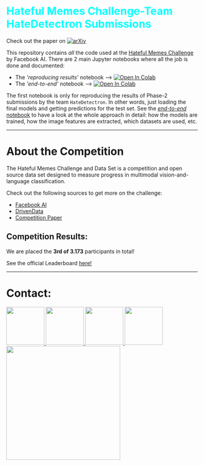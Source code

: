 # <font color='Aqua'> <b> Hateful Memes Challenge-Team HateDetectron Submissions </b> </font>

Check out the paper on [![arXiv](https://img.shields.io/badge/arXiv-2012.12975-b31b1b.svg)](https://arxiv.org/abs/2012.12975)

This repository contains *all* the code used at the [Hateful Memes Challenge](https://ai.facebook.com/tools/hatefulmemes/) by Facebook AI. There are 2 main Jupyter notebooks where all the job is done and documented:
- The *'reproducing results'* notebook --> [![Open In Colab](https://colab.research.google.com/assets/colab-badge.svg)](https://colab.research.google.com/drive/1kAYFd50XvFnLO-k9FU9iLM21J8djTo-Q?usp=sharing)
- The *'end-to-end'* notebook --> [![Open In Colab](https://colab.research.google.com/assets/colab-badge.svg)](https://colab.research.google.com/drive/1O0m0j9_NBInzdo3K04jD19IyOhBR1I8i?usp=sharing)

The first notebook is only for reproducing the results of Phase-2 submissions by the team `HateDetectron`. In other words, just loading the final models and getting predictions for the test set. See the [*end-to-end* notebook](https://colab.research.google.com/drive/1O0m0j9_NBInzdo3K04jD19IyOhBR1I8i?usp=sharing) to have a look at the whole approach in detail: how the models are trained, how the image features are extracted, which datasets are used, etc.

---
# **About the Competition**
The Hateful Memes Challenge and Data Set is a competition and open source data set designed to measure progress in multimodal vision-and-language classification.

Check out the following sources to get more on the challenge:
- [Facebook AI](https://ai.facebook.com/tools/hatefulmemes/)
- [DrivenData](https://www.drivendata.org/competitions/64/hateful-memes/)
- [Competition Paper](https://arxiv.org/pdf/2005.04790.pdf)

## **Competition Results**:
We are placed the **3rd of 3.173** participants in total!

See the official Leaderboard [here!](https://www.drivendata.org/competitions/70/hateful-memes-phase-2/leaderboard/)

---
# **Contact:**

<!-- Icons are taken from: https://github.com/edent/SuperTinyIcons -->
<a href="https://github.com/rizavelioglu">
<img src="https://camo.githubusercontent.com/b079fe922f00c4b86f1b724fbc2e8141c468794ce8adbc9b7456e5e1ad09c622/68747470733a2f2f6564656e742e6769746875622e696f2f537570657254696e7949636f6e732f696d616765732f7376672f6769746875622e737667" width="100">
</a>
<a href="https://twitter.com/rizavelioglu">
<img src="https://camo.githubusercontent.com/35b0b8bfbd8840f35607fb56ad0a139047fd5d6e09ceb060c5c6f0a5abd1044c/68747470733a2f2f6564656e742e6769746875622e696f2f537570657254696e7949636f6e732f696d616765732f7376672f747769747465722e737667" width="100">
</a>
<a href="https://www.linkedin.com/in/veliogluriza/">
<img src="https://camo.githubusercontent.com/c8a9c5b414cd812ad6a97a46c29af67239ddaeae08c41724ff7d945fb4c047e5/68747470733a2f2f6564656e742e6769746875622e696f2f537570657254696e7949636f6e732f696d616765732f7376672f6c696e6b6564696e2e737667" width="100">
</a>
<a href="https://scholar.google.com/citations?user=bEGGmqgAAAAJ&hl=en">
<img src="https://camo.githubusercontent.com/65ca529d83a419dfbd79954c683f2f928b3e7147433bbfa71f0ddf6824fbe01b/68747470733a2f2f6564656e742e6769746875622e696f2f537570657254696e7949636f6e732f696d616765732f7376672f676f6f676c655f7363686f6c61722e737667" width="100">
</a>
<a href="https://www.drivendata.org/users/riza.velioglu/">
<img src="https://drivendata-prod-public.s3.amazonaws.com/images/drivendata-logo.svg" width="300">
</a>
